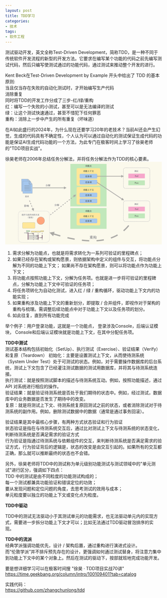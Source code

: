 ```yaml
---
layout: post
title: TDD学习
categories:
- 技术
tags:
- 软件工程
---
```


测试驱动开发，英文全称Test-Driven Development，简称TDD，是一种不同于传统软件开发流程的新型的开发方法。它要求在编写某个功能的代码之前先编写测试代码，然后只编写使测试通过的功能代码，通过测试来推动整个开发的进行。

Kent Beck在Test-Driven Development by Example 开头中给出了 TDD 的基本原则:  
当且仅当存在失败的自动化测试时，才开始编写生产代码  
消除重复  
同时将TDD的开发工作分成了三步-红/绿/重构   
红：编写一个失败的小测试，甚至可以是无法编译的测试  
绿：让这个测试快速通过，甚至不惜犯下任何罪恶  
重构：消除上一步中产生的所有重复（坏味道）

在AI如此盛行的2024年，为什么现在还要学习20年的老技术？当前AI还会产生幻觉，生成的代码具有不确定性，个人认为可以通过自动化的测试保证生成代码的功能是保证AI生成代码功能的一个方法，为此专门在极客时间上学习了徐昊老师的"TDD项目实战"。

徐昊老师在2006年总结任务分解法，并将任务分解法作为TDD的核心要素。  
![tdd_task_decomposition](/media/pic/tdd_task_decomposition.png 'tdd_task_decomposition')  
1. 需求分解为功能点，也就是将需求转化为一系列可验证的里程碑点；  
2. 如果已经存在架构或架构愿景，则依据架构中定义的组件与交互，将功能点分解为不同的功能上下文； 如果尚不存在架构愿景，则可以将功能点作为功能上下文；  
3. 将功能点按照功能上下文，分解为任务项。也就是进一步将可验证的里程碑点，分解为功能上下文中可验证的任务项；  
4. 将任务项转化为自动化测试，进入红 / 绿 / 重构循环，驱动功能上下文内的功能实现；  
5. 如果重构涉及功能上下文的重新划分，即提取 / 合并组件，即视作对于架构的重构与梳理。需调整后续功能点中对于功能上下文以及任务项的划分。  
6. 如此往复，直到所有功能完成

举个例子：用户登录功能，这就是一个功能点， 登录涉及Console，后端认证模块， Console和后端认证模块就是功能上下文，在其中分配任务项。

**TDD中测试**  
测试基本结构包括初始化（SetUp）、执行测试（Exercise）、验证结果（Verify）和复原（Teardown）
初始化：主要是设置测试上下文，从而使待测系统（System Under Test）处于可测试的状态。例如，对于需要操作数据库的后台系统，测试上下文包含了已经灌注测试数据的测试用数据库，并将其与待测系统连接。  
执行测试：就是按照测试脚本的描述与待测系统互动。例如，按照功能描述，通过 API 对系统进行相应的操作。  
验证结果：就是验证待测系统是否处于我们期待的状态中。例如，经过测试，数据库中的业务数据是否发生了期待中的改变。  
复原：就是将测试上下文、待测系统复原回测试之前的状态，或者消除测试对于待测系统的副作用。例如，删除测试数据中的数据（通常是通过事务回滚）。  

验证结果是其中最核心步骤，有两种方式状态验证和行为验证  
状态验证是指在与待测系统交互后，通过比对测试上下文与待测系统的状态变化，判断待测系统是否满足需求的验证方式  
行为验证是指通过待测系统与依赖组件的交互，来判断待测系统是否满足需求的验证方式，行为验证背后的逻辑是，状态的改变是由交互引起的。如果所有的交互都正确，那么就可以推断最终的状态也不会错。

另外，徐昊老师将TDD中的测试称为单元级别功能测试与测试领域中的"单元测试"进行区分，强调如下四点：  
TDD 中的测试是由不同粒度的功能测试构成的；  
每一个测试都兼具功能验证和错误定位的功效；  
要从发现问题和定位问题的角度，去思考测试的效用与成本；  
单元粒度要以独立的功能上下文或变化点为粒度。  

**TDD中驱动**

TDD中的测试无法驱动小于其测试单元的功能需求，也无法驱动单元内的实现方式，需要进一步拆分功能上下文才可以；比如无法通过TDD驱动冒泡排序的实现。

**TDD中的流派**  
经典学派强调功能优先，设计 / 架构后置，通过重构进行演进式设计。  
而“伦敦学派”并不排斥预先存在的设计，更强调如何通过测试替身，将注意力集中到功能上下文中的某个对象上。然后在测试的驱动下，按部就班地完成功能开发。  

要是想详细学习可以在极客时间搜 "徐昊 · TDD项目实战70讲"  
https://time.geekbang.org/column/intro/100109401?tab=catalog

实践代码：  
https://github.com/zhangchunlong/tdd